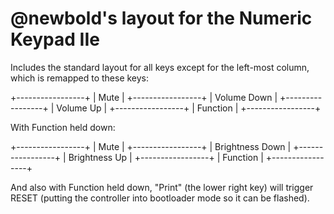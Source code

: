# @newbold's layout for the Numeric Keypad IIe

Includes the standard layout for all keys except for the left-most column, which is remapped to these keys:

 +-----------------+
 |       Mute      |
 +-----------------+
 |   Volume Down   |
 +-----------------+
 |    Volume Up    |
 +-----------------+
 |     Function    |
 +-----------------+
 
 With Function held down:
 
 +-----------------+
 |       Mute      |
 +-----------------+
 | Brightness Down |
 +-----------------+
 |  Brightness Up  |
 +-----------------+
 |     Function    |
 +-----------------+
 
 And also with Function held down, "Print" (the lower right key) will trigger RESET (putting the controller into bootloader mode so it can be flashed).
 